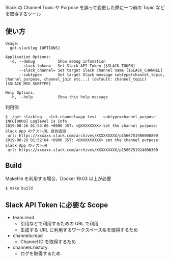 Slack の Channel Topic や Purpose を誤って変更した際に一つ前の Topic などを取得するツール

## 使い方

```console
Usage:
  get-slacklog [OPTIONS]

Application Options:
  -d, --debug          Show debug infomation
      --slack_token=   Set Slack API Token [$SLACK_TOKEN]
      --slack_channel= Set target Slack channel name [$SLACK_CHANNEL]
      --subtype=       Set target Slack message subtype(channel_topic, channel_purpose, channel_join etc...) (default: channel_topic) [$SLACK_MSG_SUBTYPE]

Help Options:
  -h, --help           Show this help message
```

利用例

``` console
$ ./get-slacklog --slck_channel=app-test --subtype=channel_purpose
INFO[0000] Loglevel is info
2019-08-26 01:53:06 +0900 JST: <@XXXXXXXX> set the channel purpose: Slack App のテスト用、目的追加
 url: https://xxxxxx.slack.com/archives/XXXXXXXXX/p1566751986000800
2019-08-26 01:52:04 +0900 JST: <@XXXXXXXXX> set the channel purpose: Slack App のテスト用
 url: https://xxxxxx.slack.com/archives/XXXXXXXXX/p1566751924000300
```

## Build

Makefile を利用する場合、Docker 19.03 以上が必要

```console
$ make build
```

## Slack API Token に必要な Scope

- team:read
  - 引用などで利用するための URL で利用
  - 生成する URL に利用するワークスペース名を取得するため
- channels:read
  - Channel ID を取得するため
- channels:history
  - ログを取得するため
